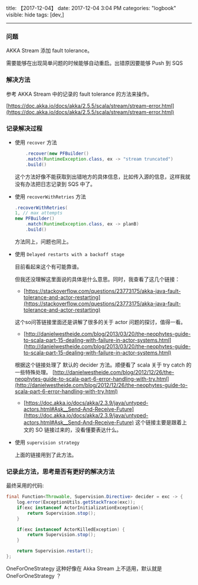 title: 【2017-12-04】
date: 2017-12-04 3:04 PM
categories: "logbook"
visible: hide
tags: [dev,]

---

### 问题

AKKA Stream 添加 fault tolerance。

需要能够在出现简单问题的时候能够自动重启。出错原因要能够 Push 到 SQS

### 解决方法

参考 AKKA Stream 中的记录的 fault tolerance 的方法来操作。

[https://doc.akka.io/docs/akka/2.5.5/scala/stream/stream-error.html](https://doc.akka.io/docs/akka/2.5.5/scala/stream/stream-error.html)

### 记录解决过程

* 使用 `recover` 方法

    ```java
        .recover(new PFBuilder()
        .match(RuntimeException.class, ex -> "stream truncated")
        .build()
    ```

    这个方法好像不能获取到出错地方的具体信息，比如传入源的信息，这样我就没有办法把日志记录到 SQS 中了。

* 使用 `recoverWithRetries` 方法
    ```java
    .recoverWithRetries(
    1, // max attempts
    new PFBuilder()
        .match(RuntimeException.class, ex -> planB)
        .build()
    ```

    方法同上，问题也同上。

* 使用 `Delayed restarts with a backoff stage`
    
    目前看起来这个有可能靠谱。

    但我还没理解这里面说的具体是什么意思。同时，我查看了这几个链接：

    * [https://stackoverflow.com/questions/23773175/akka-java-fault-tolerance-and-actor-restarting](https://stackoverflow.com/questions/23773175/akka-java-fault-tolerance-and-actor-restarting)

    这个so问答链接里面还是讲解了很多的关于 actor 问题的探讨，值得一看。

    * [http://danielwestheide.com/blog/2013/03/20/the-neophytes-guide-to-scala-part-15-dealing-with-failure-in-actor-systems.html](http://danielwestheide.com/blog/2013/03/20/the-neophytes-guide-to-scala-part-15-dealing-with-failure-in-actor-systems.html)

    根据这个链接处理了 默认的 decider 方法。顺便看了 scala 关于 try catch 的一些特殊处理。 [http://danielwestheide.com/blog/2012/12/26/the-neophytes-guide-to-scala-part-6-error-handling-with-try.html](http://danielwestheide.com/blog/2012/12/26/the-neophytes-guide-to-scala-part-6-error-handling-with-try.html)

    * [https://doc.akka.io/docs/akka/2.3.9/java/untyped-actors.html#Ask__Send-And-Receive-Future](https://doc.akka.io/docs/akka/2.3.9/java/untyped-actors.html#Ask__Send-And-Receive-Future)
    这个链接主要是跟着上文的 SO 链接过来的，没看懂要表达什么。

* 使用 `supervision strategy `

    上面的链接用到了此方法。

### 记录此方法，思考是否有更好的解决方法

最终采用的代码:

```java
final Function<Throwable, Supervision.Directive> decider = exc -> {
    log.error(ExceptionUtils.getStackTrace(exc));
    if(exc instanceof ActorInitializationException){
        return Supervision.stop();
    }

    if(exc instanceof ActorKilledException) {
        return Supervision.stop();
    }

    return Supervision.restart();
};
```

OneForOneStrategy 这种好像在 Akka Stream 上不适用，默认就是 OneForOneStrategy ？